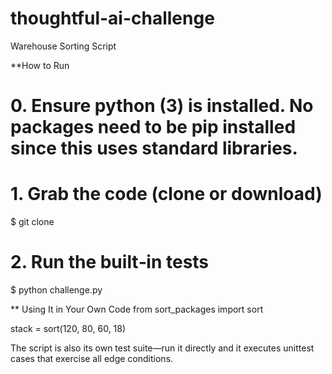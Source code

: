 # thoughtful-ai-challenge
Warehouse Sorting Script

**How to Run
# 0. Ensure python (3) is installed. No packages need to be pip installed since this uses standard libraries.

# 1. Grab the code (clone or download)
$ git clone <repo-url>

# 2. Run the built‑in tests
$ python challenge.py

** Using It in Your Own Code
from sort_packages import sort

stack = sort(120, 80, 60, 18)

The script is also its own test suite—run it directly and it executes unittest cases that exercise all edge conditions.
